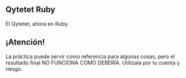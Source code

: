 ## Qytetet Ruby

El Qytetet, ahora en Ruby.

## ¡Atención!

La práctica puede servir como referencia para algunas cosas, pero el resultado final NO FUNCIONA COMO DEBERÍA. Utilízala por tu cuenta y riesgo.
